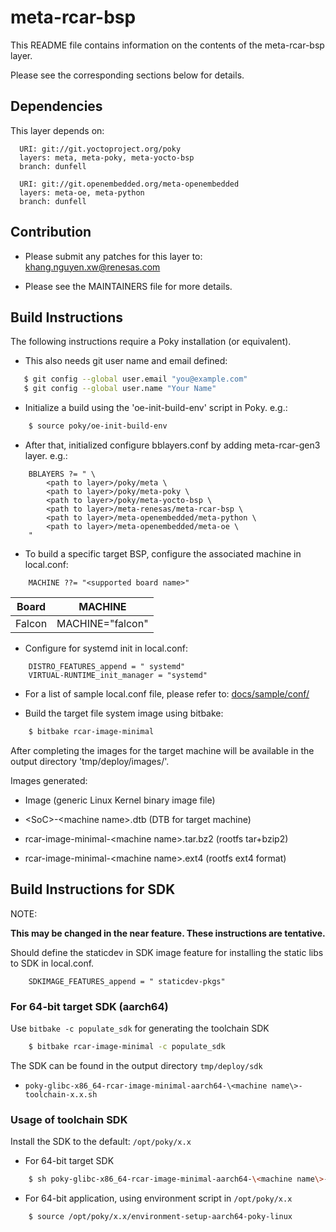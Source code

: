 # meta-rcar-bsp

This README file contains information on the contents of the
meta-rcar-bsp layer.

Please see the corresponding sections below for details.


## Dependencies


This layer depends on:

```
  URI: git://git.yoctoproject.org/poky
  layers: meta, meta-poky, meta-yocto-bsp
  branch: dunfell
```
```
  URI: git://git.openembedded.org/meta-openembedded
  layers: meta-oe, meta-python
  branch: dunfell
```

## Contribution


* Please submit any patches for this layer to: khang.nguyen.xw@renesas.com

* Please see the MAINTAINERS file for more details.


## Build Instructions


The following instructions require a Poky installation (or equivalent).

* This also needs git user name and email defined:

```bash
   $ git config --global user.email "you@example.com"
   $ git config --global user.name "Your Name"
```

* Initialize a build using the 'oe-init-build-env' script in Poky. e.g.:

```bash
    $ source poky/oe-init-build-env
```

* After that, initialized configure bblayers.conf by adding meta-rcar-gen3 layer.
e.g.:

```
    BBLAYERS ?= " \
        <path to layer>/poky/meta \
        <path to layer>/poky/meta-poky \
        <path to layer>/poky/meta-yocto-bsp \
        <path to layer>/meta-renesas/meta-rcar-bsp \
        <path to layer>/meta-openembedded/meta-python \
        <path to layer>/meta-openembedded/meta-oe \
    "
```

* To build a specific target BSP, configure the associated machine in local.conf:

```
    MACHINE ??= "<supported board name>"
```

Board|MACHINE
-----|-------
Falcon|MACHINE="falcon"

* Configure for systemd init in local.conf:

```
    DISTRO_FEATURES_append = " systemd"
    VIRTUAL-RUNTIME_init_manager = "systemd"
```

* For a list of sample local.conf file, please refer to: [docs/sample/conf/](docs/sample/conf/)

* Build the target file system image using bitbake:

```bash
    $ bitbake rcar-image-minimal
```

After completing the images for the target machine will be available in the
output directory 'tmp/deploy/images/<supported board name>'.

Images generated:

* Image (generic Linux Kernel binary image file)

* \<SoC\>-\<machine name\>.dtb (DTB for target machine)

* rcar-image-minimal-\<machine name\>.tar.bz2 (rootfs tar+bzip2)

* rcar-image-minimal-\<machine name\>.ext4  (rootfs ext4 format)


## Build Instructions for SDK


NOTE:

**This may be changed in the near feature. These instructions are tentative.**

Should define the staticdev in SDK image feature for installing the static libs
to SDK in local.conf.

```
    SDKIMAGE_FEATURES_append = " staticdev-pkgs"
```

### For 64-bit target SDK (aarch64)


Use `bitbake -c populate_sdk` for generating the toolchain SDK

```bash
    $ bitbake rcar-image-minimal -c populate_sdk
```

The SDK can be found in the output directory `tmp/deploy/sdk`

* `poky-glibc-x86_64-rcar-image-minimal-aarch64-\<machine name\>-toolchain-x.x.sh`

### Usage of toolchain SDK


Install the SDK to the default: `/opt/poky/x.x`

* For 64-bit target SDK

```bash
    $ sh poky-glibc-x86_64-rcar-image-minimal-aarch64-\<machine name\>-toolchain-x.x.sh
```

* For 64-bit application, using environment script in `/opt/poky/x.x`

```bash
    $ source /opt/poky/x.x/environment-setup-aarch64-poky-linux
```
